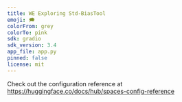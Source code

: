 ```yaml
---
title: WE Exploring Std-BiasTool
emoji: 🗯
colorFrom: grey
colorTo: pink
sdk: gradio
sdk_version: 3.4
app_file: app.py
pinned: false
license: mit
---
```


Check out the configuration reference at https://huggingface.co/docs/hub/spaces-config-reference
